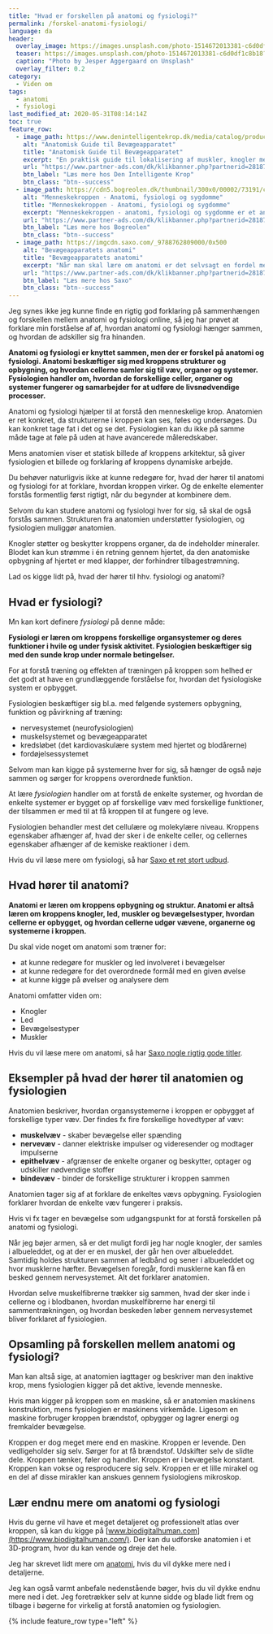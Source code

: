 ```yaml
---
title: "Hvad er forskellen på anatomi og fysiologi?"
permalink: /forskel-anatomi-fysiologi/
language: da
header:
  overlay_image: https://images.unsplash.com/photo-1514672013381-c6d0df1c8b18?ixlib=rb-1.2.1&ixid=eyJhcHBfaWQiOjEyMDd9&auto=format&fit=crop&w=1900&q=80
  teaser: https://images.unsplash.com/photo-1514672013381-c6d0df1c8b18?ixlib=rb-1.2.1&ixid=eyJhcHBfaWQiOjEyMDd9&auto=format&fit=crop&w=400&q=80
  caption: "Photo by Jesper Aggergaard on Unsplash"
  overlay_filter: 0.2
category:
  - Viden om
tags:
  - anatomi
  - fysiologi
last_modified_at: 2020-05-31T08:14:14Z
toc: true
feature_row:
  - image_path: https://www.denintelligentekrop.dk/media/catalog/product/cache/1/image/1000x/9df78eab33525d08d6e5fb8d27136e95/a/n/anatomisk-guide-til-bevaegeapparatet-9788777499104-andrew-biel-gitte-bjerg-fuusager.jpg
    alt: "Anatomisk Guide til Bevægeapparatet"
    title: "Anatomisk Guide til Bevægeapparatet"
    excerpt: "En praktisk guide til lokalisering af muskler, knogler med mere. Før du kan få succes med at undersøge og behandle bevægeapparatet, er du nødt til først at kende dets opbygning og kunne lokalisere de relevante strukturer."
    url: "https://www.partner-ads.com/dk/klikbanner.php?partnerid=28187&bannerid=38484&htmlurl=https://www.denintelligentekrop.dk/anatomisk-guide-til-bevaegeapparatet-9788777499104"
    btn_label: "Læs mere hos Den Intelligente Krop"
    btn_class: "btn--success"
  - image_path: https://cdn5.bogreolen.dk/thumbnail/300x0/00002/73191/cover.20160911.jpg
    alt: "Menneskekroppen - Anatomi, fysiologi og sygdomme"
    title: "Menneskekroppen - Anatomi, fysiologi og sygdomme"
    excerpt: "Menneskekroppen - anatomi, fysiologi og sygdomme er et anatomisk atlas til mennesket i det 21. århundrede. Gennem de computergenererede 3d-billeder og fantastiske illustrationer kan man opleve menneskekroppen i hidtil uset detaljegrad og skønhed."
    url: "https://www.partner-ads.com/dk/klikbanner.php?partnerid=28187&bannerid=55214&htmlurl=https://bogreolen.dk/menneskekroppen_steve-parker_9788756784436"
    btn_label: "Læs mere hos Bogreolen"
    btn_class: "btn--success"
  - image_path: https://imgcdn.saxo.com/_9788762809000/0x500
    alt: "Bevægeapparatets anatomi"
    title: "Bevægeapparatets anatomi"
    excerpt: "Når man skal lære om anatomi er det selvsagt en fordel med gode lærebøger, og her er “Bevægeapparatets anatomi” en absolut klassiker. Bag lærebogen står forfatterne Finn Bojsen Møller, Jan Hejle, Erik Bruun Simonsen, Jørgen Tranum-Jensen. De kombinerer viden om almen anatomi med information om hvordan man forebygger, undersøger, behandler, træner og genoptræner."
    url: "https://www.partner-ads.com/dk/klikbanner.php?partnerid=28187&bannerid=43264&htmlurl=https://www.saxo.com/dk/bevaegeapparatets-anatomi_joergen-tranum-jensen_indbundet_9788762809000"
    btn_label: "Læs mere hos Saxo"
    btn_class: "btn--success"
---
```


Jeg synes ikke jeg kunne finde en rigtig god forklaring på sammenhængen og forskellen mellem anatomi og fysiologi online, så jeg har prøvet at forklare min forståelse af af, hvordan anatomi og fysiologi hænger sammen, og hvordan de adskiller sig fra hinanden.

**Anatomi og fysiologi er knyttet sammen, men der er forskel på anatomi og fysiologi. Anatomi beskæftiger sig med kroppens strukturer og opbygning, og hvordan cellerne samler sig til væv, organer og systemer. Fysiologien handler om, hvordan de forskellige celler, organer og systemer fungerer og samarbejder for at udføre de livsnødvendige processer.**

Anatomi og fysiologi hjælper til at forstå den menneskelige krop. Anatomien er ret konkret, da strukturerne i kroppen kan ses, føles og undersøges. Du kan konkret tage fat i det og se det. Fysiologien kan du ikke på samme måde tage at føle på uden at have avancerede måleredskaber. 

Mens anatomien viser et statisk billede af kroppens arkitektur, så giver fysiologien et billede og forklaring af kroppens dynamiske arbejde.

Du behøver naturligvis ikke at kunne redegøre for, hvad der hører til anatomi og fysiologi for at forklare, hvordan kroppen virker. Og de enkelte elementer forstås formentlig først rigtigt, når du begynder at kombinere dem.

Selvom du kan studere anatomi og fysiologi hver for sig, så skal de også forstås sammen. Strukturen fra anatomien understøtter fysiologien, og fysiologien muliggør anatomien.

Knogler støtter og beskytter kroppens organer, da de indeholder mineraler. Blodet kan kun strømme i én retning gennem hjertet, da den anatomiske opbygning af hjertet er med klapper, der forhindrer tilbagestrømning.

Lad os kigge lidt på, hvad der hører til hhv. fysiologi og anatomi?

## Hvad er fysiologi?

Mn kan kort definere _fysiologi_ på denne måde:

**Fysiologi er læren om kroppens forskellige organsystemer og deres funktioner i hvile og under fysisk aktivitet. Fysiologien beskæftiger sig med den sunde krop under normale betingelser.**

For at forstå træning og effekten af træningen på kroppen som helhed er det godt at have en grundlæggende forståelse for, hvordan det fysiologiske system er opbygget. 

Fysiologien beskæftiger sig bl.a. med følgende systemers opbygning, funktion og påvirkning af træning:

- nervesystemet (neurofysiologien)
- muskelsystemet og bevægeapparatet
- kredsløbet (det kardiovaskulære system med hjertet og blodårerne)
- fordøjelsessystemet

Selvom man kan kigge på systemerne hver for sig, så hænger de også nøje sammen og sørger for kroppens overordnede funktion. 

At lære _fysiologien_ handler om at forstå de enkelte systemer, og hvordan de enkelte systemer er bygget op af forskellige væv med forskellige funktioner, der tilsammen er med til at få kroppen til at fungere og leve.
 
Fysiologien behandler mest det cellulære og molekylære niveau. Kroppens egenskaber afhænger af, hvad der sker i de enkelte celler, og cellernes egenskaber afhænger af de kemiske reaktioner i dem.

Hvis du vil læse mere om fysiologi, så har [Saxo et ret stort udbud](https://www.partner-ads.com/dk/klikbanner.php?partnerid=28187&bannerid=43264&htmlurl=https://www.saxo.com/dk/alle/tags_fysiologi).

## Hvad hører til anatomi?

**Anatomi er læren om kroppens opbygning og struktur. Anatomi er altså læren om kroppens knogler, led, muskler og bevægelsestyper, hvordan cellerne er opbygget, og hvordan cellerne udgør vævene, organerne og systemerne i kroppen.**

Du skal vide noget om anatomi som træner for:

- at kunne redegøre for muskler og led involveret i bevægelser
- at kunne redegøre for det overordnede formål med en given øvelse
- at kunne kigge på øvelser og analysere dem

Anatomi omfatter viden om:

- Knogler
- Led
- Bevægelsestyper
- Muskler

Hvis du vil læse mere om anatomi, så har [Saxo nogle rigtig gode titler](https://www.partner-ads.com/dk/klikbanner.php?partnerid=28187&bannerid=43264&htmlurl=https://www.saxo.com/dk/alle/tags_anatomi).

## Eksempler på hvad der hører til anatomien og fysiologien

Anatomien beskriver, hvordan organsystemerne i kroppen er opbygget af forskellige typer væv. Der findes fx fire forskellige hovedtyper af væv: 

- **muskelvæv** - skaber bevægelse eller spænding
- **nervevæv** - danner elektriske impulser og videresender og modtager impulserne
- **epithelvæv** - afgrænser de enkelte organer og beskytter, optager og udskiller nødvendige stoffer
- **bindevæv** - binder de forskellige strukturer i kroppen sammen

Anatomien tager sig af at forklare de enkeltes vævs opbygning. Fysiologien forklarer hvordan de enkelte væv fungerer i praksis. 

Hvis vi fx tager en bevægelse som udgangspunkt for at forstå forskellen på anatomi og fysiologi. 

Når jeg bøjer armen, så er det muligt fordi jeg har nogle knogler, der samles i albueleddet, og at der er en muskel, der går hen over albueleddet. Samtidig holdes strukturen sammen af ledbånd og sener i albueleddet og hvor musklerne hæfter. Bevægelsen foregår, fordi musklerne kan få en besked gennem nervesystemet. Alt det forklarer anatomien.

Hvordan selve muskelfibrerne trækker sig sammen, hvad der sker inde i cellerne og i blodbanen, hvordan muskelfibrerne har energi til sammentrækningen, og hvordan beskeden løber gennem nervesystemet bliver forklaret af fysiologien.

## Opsamling på forskellen mellem anatomi og fysiologi?

Man kan altså sige, at anatomien iagttager og beskriver man den inaktive krop, mens fysiologien kigger på det aktive, levende menneske.

Hvis man kigger på kroppen som en maskine, så er anatomien maskinens konstruktion, mens fysiologien er maskinens virkemåde. Ligesom en maskine forbruger kroppen brændstof, opbygger og lagrer energi og fremkalder bevægelse. 

Kroppen er dog meget mere end en maskine. Kroppen er levende. Den vedligeholder sig selv. Sørger for at få brændstof. Udskifter selv de slidte dele. Kroppen tænker, føler og handler. Kroppen er i bevægelse konstant. Kroppen kan vokse og resproducere sig selv. Kroppen er et lille mirakel og en del af disse mirakler kan anskues gennem fysiologiens mikroskop. 

## Lær endnu mere om anatomi og fysiologi

Hvis du gerne vil have et meget detaljeret og professionelt atlas over kroppen, så kan du kigge på [www.biodigitalhuman.com](https://www.biodigitalhuman.com/). Der kan du udforske anatomien i et 3D-program, hvor du kan vende og dreje det hele.

Jeg har skrevet lidt mere om [anatomi](/anatomi/), hvis du vil dykke mere ned i detaljerne.

Jeg kan også varmt anbefale nedenstående bøger, hvis du vil dykke endnu mere ned i det. Jeg foretrækker selv at kunne sidde og blade lidt frem og tilbage i bøgerne for virkelig at forstå anatomien og fysiologien.

{% include feature_row type="left" %}